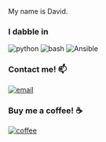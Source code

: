 My name is David.

### I dabble in 
![python](https://img.shields.io/badge/-Python-blue?style=flat-square&logo=python&logoColor=white)  ![bash](https://img.shields.io/badge/-Bash-green?style=flat-square&logo=gnu-bash&logoColor=white)  ![Ansible](https://img.shields.io/badge/-ansible-blue?stylflat-square&logo=ansible&logoColor=white)

### Contact me! 📫   
[![email](https://img.shields.io/badge/email-sopkin.sf%40gmail.com-brightgreen)](mailto:sopkin.sf@gmail.com)

### Buy me a coffee! ☕
[![coffee](https://img.shields.io/badge/buymeacoffee-dsop-black)](https://www.buymeacoffee.com/dsop)
